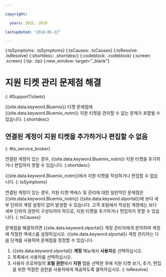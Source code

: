```yaml
---

copyright:

  years: 2015, 2018

lastupdated: "2018-05-22"

---
```



{:tsSymptoms: .tsSymptoms}
{:tsCauses: .tsCauses}
{:tsResolve: .tsResolve}
{:shortdesc: .shortdesc}
{:codeblock: .codeblock}
{:screen: .screen}
{:tip: .tip}
{:new_window: target="_blank"}


# 지원 티켓 관리 문제점 해결
{: #SupportTickets}

{{site.data.keyword.Bluemix}} 티켓 문제점에 {{site.data.keyword.Bluemix_notm}} 지원 티켓을 관리할 수 없는 문제가 포함될 수 있습니다.
{:shortdesc}

## 연결된 계정이 지원 티켓을 추가하거나 편집할 수 없음
{: #ts_service_broker}

연결된 계정이 있는 경우, {{site.data.keyword.Bluemix_notm}} 지원 티켓을 추가하거나 편집하지 못할 수 있습니다.
{:shortdesc}

{{site.data.keyword.Bluemix_notm}}에서 지원 티켓을 작성하거나 편집할 수 없습니다.
{: tsSymptoms}

연결된 계정이 있는 경우, 지원 티켓 액세스 및 관리에 대한 일반적인 문제점은 {{site.data.keyword.Bluemix_notm}} {{site.data.keyword.slportal}}에 보다 세부 단위의 계정 설정이 없어 발생할 수 있습니다. 고객 포털에서 작성된 계정에는 보다 세부 단위의 권한이 구성되어야 하므로, 지원 티켓을 추가하거나 편집하지 못할 수 있습니다.
{: tsCauses}

문제점을 해결하려면 {{site.data.keyword.slportal}} 계정 관리자에게 문의하여 계정에 적절한 액세스를 설정하십시오. {{site.data.keyword.slportal}} 계정 관리자는 다음 단계를 사용하여 문제점을 정정할 수 있습니다. 

1. {{site.data.keyword.slportal}} **계정** 메뉴에서 **사용자**를 선택하십시오.
2. 목록에서 사용자를 선택하십시오.
3. 사용자 프로파일의 **포털 권한**에서 **지원** 탭을 선택한 후에 지원 티켓 보기, 추가, 편집을 위한 적절한 권한을 사용자에게 제공하도록 클릭하십시오.
{: tsResolve}
